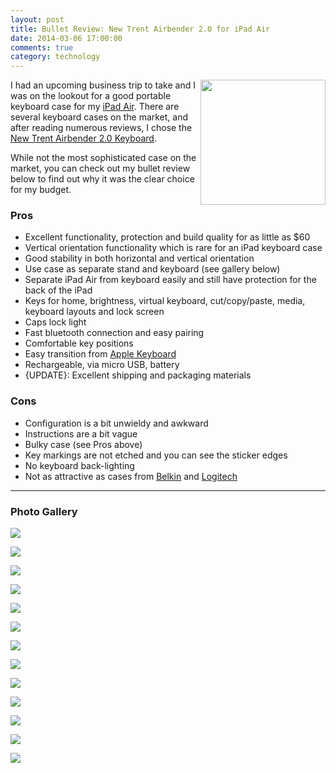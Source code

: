 ```yaml
---
layout: post
title: Bullet Review: New Trent Airbender 2.0 for iPad Air
date: 2014-03-06 17:00:00
comments: true
category: technology
---
```


<img border="0" src="http://3.bp.blogspot.com/-0zJXaGkzAOg/UxjU46W24ZI/AAAAAAABPWE/4kQRWONfdZw/s1600/IMG_5349.JPG" align="right" height="200" width="200" />I had an upcoming business trip to take and I was on the lookout for a good portable keyboard case for my [iPad Air](http://www.amazon.com/gp/product/B00G2Y4WNY/ref=as_li_ss_tl?ie=UTF8&amp;camp=1789&amp;creative=390957&amp;creativeASIN=B00G2Y4WNY&amp;linkCode=as2&amp;tag=docstechnotes-20). There are several keyboard cases on the market, and after reading numerous reviews, I chose the [New Trent Airbender 2.0 Keyboard](http://www.amazon.com/gp/product/B00ET9YYS2/ref=as_li_ss_tl?ie=UTF8&amp;camp=1789&amp;creative=390957&amp;creativeASIN=B00ET9YYS2&amp;linkCode=as2&amp;tag=docstechnotes-20).

While not the most sophisticated case on the market, you can check out my bullet review below to find out why it was the clear choice for my budget.

### Pros

* Excellent functionality, protection and build quality for as little as $60
* Vertical orientation functionality which is rare for an iPad keyboard case
* Good stability in both horizontal and vertical orientation
* Use case as separate stand and keyboard (see gallery below)
* Separate iPad Air from keyboard easily and still have protection for the back of the iPad
* Keys for home, brightness, virtual keyboard, cut/copy/paste, media, keyboard layouts and lock screen
* Caps lock light
* Fast bluetooth connection and easy pairing
* Comfortable key positions
* Easy transition from [Apple Keyboard](http://www.amazon.com/gp/product/B005DLDTAE/ref=as_li_ss_tl?ie=UTF8&amp;camp=1789&amp;creative=390957&amp;creativeASIN=B005DLDTAE&amp;linkCode=as2&amp;tag=docstechnotes-20)
* Rechargeable, via micro USB, battery
* {UPDATE}: Excellent shipping and packaging materials

### Cons

* Configuration is a bit unwieldy and awkward
* Instructions are a bit vague
* Bulky case (see Pros above)
* Key markings are not etched and you can see the sticker edges
* No keyboard back-lighting
* Not as attractive as cases from [Belkin](http://www.amazon.com/gp/product/B00EOE4G4E/ref=as_li_ss_tl?ie=UTF8&amp;camp=1789&amp;creative=390957&amp;creativeASIN=B00EOE4G4E&amp;linkCode=as2&amp;tag=docstechnotes-20) and [Logitech](http://www.amazon.com/gp/product/B00EZ9XGE4/ref=as_li_ss_tl?ie=UTF8&amp;camp=1789&amp;creative=390957&amp;creativeASIN=B00EZ9XGE4&amp;linkCode=as2&amp;tag=docstechnotes-20)

---

### Photo Gallery

![](http://1.bp.blogspot.com/-Yw7R9FFE7UM/UxjU5FB8eqI/AAAAAAABPWA/fyXPHcSgotE/s1600/IMG_5350.JPG)

![](http://4.bp.blogspot.com/-UZkkmCUFEqo/UxjU0r3z_SI/AAAAAAABPUk/4QtbvTyPdkM/s1600/IMG_5333.JPG)

![](http://2.bp.blogspot.com/-LJ-Vxu6eYX8/UxjU0iH3uSI/AAAAAAABPUo/yatDVWQYGOA/s1600/IMG_5335.JPG)

![](http://4.bp.blogspot.com/-So7u_olKVaY/UxjU1dWt53I/AAAAAAABPUs/5C8_lotVpkk/s1600/IMG_5337.JPG)

![](http://1.bp.blogspot.com/-HwnWeboH-js/UxjU1VzOZzI/AAAAAAABPU8/JUKwmQKQx1Y/s1600/IMG_5338.JPG)

![](http://1.bp.blogspot.com/-mctvudaoLRA/UxjU2e_GwgI/AAAAAAABPVE/KRYvmqwe5qc/s1600/IMG_5340.JPG)

![](http://3.bp.blogspot.com/-OtBoJxUoKAM/UxjU2_Pw_QI/AAAAAAABPVQ/cc6X12pJoRE/s1600/IMG_5342.jpg)

![](http://3.bp.blogspot.com/-UgagLjE8tQc/UxjU3OM1e9I/AAAAAAABPVY/eWbHC_ii9KQ/s1600/IMG_5344.jpg)

![](http://4.bp.blogspot.com/-87473ehuCZc/UxjU3CDw_6I/AAAAAAABPVk/HVcWKzFdUgU/s1600/IMG_5345.JPG)

![](http://3.bp.blogspot.com/-l91s-ODuL60/UxjU4DVWWVI/AAAAAAABPVs/eVailS7Lzgw/s1600/IMG_5346.JPG)

![](http://3.bp.blogspot.com/-I8A_0SrS6wE/UxjU4olDutI/AAAAAAABPVw/sIcMXi5C1qg/s1600/IMG_5347.JPG)

![](http://2.bp.blogspot.com/-YQGVxvWi01g/UxjU4qTmBVI/AAAAAAABPV4/vBEKZMf2h6g/s1600/IMG_5348.jpg)

![](http://3.bp.blogspot.com/-jrAg-gdrBhY/UxjU2d-_uyI/AAAAAAABPVI/G_RQ2tEgC6s/s1600/IMG_5321.jpg)